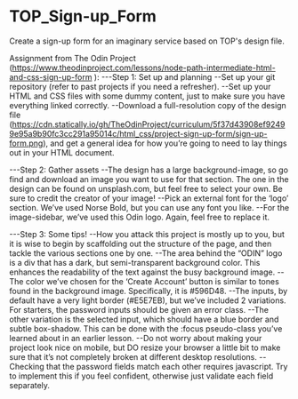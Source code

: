 # TOP_Sign-up_Form

Create a sign-up form for an imaginary service based on TOP's design file.

Assignment from The Odin Project (https://www.theodinproject.com/lessons/node-path-intermediate-html-and-css-sign-up-form ):
---Step 1: Set up and planning
    --Set up your git repository (refer to past projects if you need a refresher).
    --Set up your HTML and CSS files with some dummy content, just to make sure you have everything linked correctly.
    --Download a full-resolution copy of the design file (https://cdn.statically.io/gh/TheOdinProject/curriculum/5f37d43908ef92499e95a9b90fc3cc291a95014c/html_css/project-sign-up-form/sign-up-form.png), and get a general idea for how you’re going to need to lay things out in your HTML document.

---Step 2: Gather assets
    --The design has a large background-image, so go find and download an image you want to use for that section. The one in the design can be found on unsplash.com, but feel free to select your own. Be sure to credit the creator of your image!
    --Pick an external font for the ‘logo’ section. We’ve used Norse Bold, but you can use any font you like.
    --For the image-sidebar, we’ve used this Odin logo. Again, feel free to replace it.

---Step 3: Some tips!
    --How you attack this project is mostly up to you, but it is wise to begin by scaffolding out the structure of the page, and then tackle the various sections one by one.
    --The area behind the “ODIN” logo is a div that has a dark, but semi-transparent background color. This enhances the readability of the text against the busy background image.
    --The color we’ve chosen for the ‘Create Account’ button is similar to tones found in the background image. Specifically, it is #596D48.
    --The inputs, by default have a very light border (#E5E7EB), but we’ve included 2 variations. For starters, the password inputs should be given an error class.
    --The other variation is the selected input, which should have a blue border and subtle box-shadow. This can be done with the :focus pseudo-class you’ve learned about in an earlier lesson.
    --Do not worry about making your project look nice on mobile, but DO resize your browser a little bit to make sure that it’s not completely broken at different desktop resolutions.
    --Checking that the password fields match each other requires javascript. Try to implement this if you feel confident, otherwise just validate each field separately.
